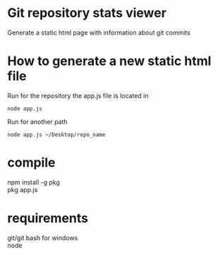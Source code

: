 # Git repository stats viewer 
Generate a static html page with information about git commits  

# How to generate a new static html file
Run for the repository the app.js file is located in
```
node app.js  
```
Run for another path
```
node app.js ~/Desktop/repo_name
```

# compile
npm install -g pkg  
pkg app.js  

# requirements
git/git bash for windows  
node  
